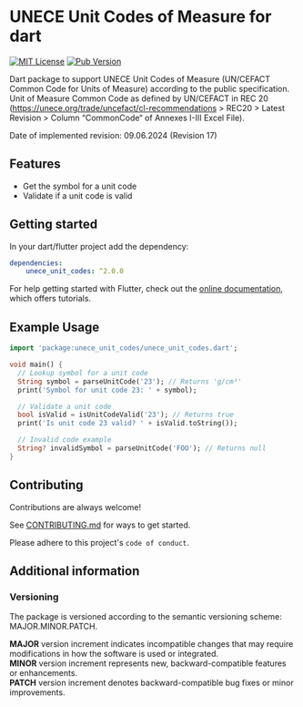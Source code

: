 # UNECE Unit Codes of Measure for dart

[![MIT License](https://img.shields.io/badge/License-MIT-green.svg)](https://choosealicense.com/licenses/mit/)
[![Pub Version](https://img.shields.io/pub/v/unece_unit_codes.svg)](https://pub.dev/packages/unece_unit_codes)

Dart package to support UNECE Unit Codes of Measure (UN/CEFACT Common Code for Units of Measure) according to the public specification.
Unit of Measure Common Code as defined by UN/CEFACT in REC 20 (https://unece.org/trade/uncefact/cl-recommendations > REC20 > Latest Revision > Column “CommonCode“ of Annexes I-III Excel File).

Date of implemented revision: 09.06.2024 (Revision 17)


## Features
- Get the symbol for a unit code
- Validate if a unit code is valid


## Getting started
In your dart/flutter project add the dependency:

```yaml
dependencies:
    unece_unit_codes: ^2.0.0
```

For help getting started with Flutter, check out
the [online documentation](https://docs.flutter.dev/get-started/install), which offers
tutorials.


## Example Usage

```dart
import 'package:unece_unit_codes/unece_unit_codes.dart';

void main() {
  // Lookup symbol for a unit code
  String symbol = parseUnitCode('23'); // Returns 'g/cm³'
  print('Symbol for unit code 23: ' + symbol);

  // Validate a unit code
  bool isValid = isUnitCodeValid('23'); // Returns true
  print('Is unit code 23 valid? ' + isValid.toString());

  // Invalid code example
  String? invalidSymbol = parseUnitCode('FOO'); // Returns null
}
```

## Contributing

Contributions are always welcome!

See [CONTRIBUTING.md](CONTRIBUTING.md) for ways to get started.

Please adhere to this project's `code of conduct`.


## Additional information

### Versioning

The package is versioned according to the semantic versioning scheme: MAJOR.MINOR.PATCH.

**MAJOR** version increment indicates incompatible changes that may require modifications in how the software is used or integrated. <br>
**MINOR** version increment represents new, backward-compatible features or enhancements. <br>
**PATCH** version increment denotes backward-compatible bug fixes or minor improvements.
